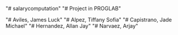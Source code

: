 "# salarycomputation" 
"# Project in PROGLAB"

"# Aviles, James Luck"
"# Alpez, Tiffany Sofia"
"# Capistrano, Jade Michael"
"# Hernandez, Allan Jay"
"# Narvaez, Arjay"